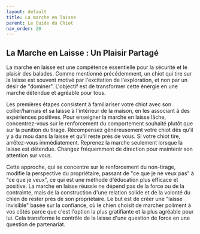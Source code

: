 ```yaml
---
layout: default
title: La marche en laisse
parent: Le Guide du Chiot
nav_order: 20
---
```


## **La Marche en Laisse : Un Plaisir Partagé**

La marche en laisse est une compétence essentielle pour la sécurité et le plaisir des balades. Comme mentionné précédemment, un chiot qui tire sur la laisse est souvent motivé par l'excitation de l'exploration, et non par un désir de "dominer". L'objectif est de transformer cette énergie en une marche détendue et agréable pour tous.

Les premières étapes consistent à familiariser votre chiot avec son collier/harnais et sa laisse à l'intérieur de la maison, en les associant à des expériences positives. Pour enseigner la marche en laisse lâche, concentrez-vous sur le renforcement du comportement souhaité plutôt que sur la punition du tirage. Récompensez généreusement votre chiot dès qu'il y a du mou dans la laisse et qu'il reste près de vous. Si votre chiot tire, arrêtez-vous immédiatement. Reprenez la marche seulement lorsque la laisse est détendue. Changez fréquemment de direction pour maintenir son attention sur vous.

Cette approche, qui se concentre sur le renforcement du non-tirage, modifie la perspective du propriétaire, passant de "ce que je ne veux pas" à "ce que je veux", ce qui est une méthode d'éducation plus efficace et positive. La marche en laisse réussie ne dépend pas de la force ou de la contrainte, mais de la construction d'une relation solide et de la volonté du chien de rester près de son propriétaire. Le but est de créer une "laisse invisible" basée sur la confiance, où le chien choisit de marcher poliment à vos côtés parce que c'est l'option la plus gratifiante et la plus agréable pour lui. Cela transforme le contrôle de la laisse d'une question de force en une question de partenariat. 
